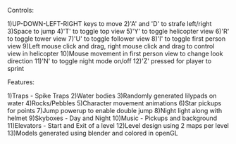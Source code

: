 Controls:

1)UP-DOWN-LEFT-RIGHT keys to move
2)'A' and 'D' to strafe left/right
3)Space to jump
4)'T' to toggle top view
5)'Y' to toggle helicopter view
6)'R' to toggle tower view
7)'U' to toggle follower view
8)'I' to toggle first person view
9)Left mouse click and drag, right mouse click and drag to control view in helicopter
10)Mouse movement in first person view to change look direction
11)'N' to toggle night mode on/off
12)'Z' pressed for player to sprint

Features:

1)Traps - Spike Traps
2)Water bodies
3)Randomly generated lilypads on water
4)Rocks/Pebbles
5)Character movement animations
6)Star pickups for points
7)Jump powerup to enable double jump
8)Night light along with helmet
9)Skyboxes - Day and Night
10)Music - Pickups and background
11)Elevators - Start and Exit of a level
12)Level design using 2 maps per level
13)Models generated using blender and colored in openGL

